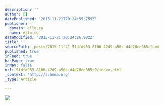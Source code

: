 ```yaml
---
description: ''
author: []
datePublished: '2015-11-21T20:24:55.759Z'
publisher:
  domain: ello.co
  name: ello.co
dateModified: '2015-11-21T20:24:26.902Z'
title: ''
sourcePath: _posts/2015-11-21-5fdfd953-8106-42d9-a56c-d4d78ce365c9.md
published: true
inFeed: true
hasPage: true
inNav: false
url: 5fdfd953-8106-42d9-a56c-d4d78ce365c9/index.html
_context: 'http://schema.org'
_type: Article

---
```

![](https://d324imu86q1bqn.cloudfront.net/uploads/asset/attachment/2871425/ello-optimized-afa48dea.jpg)